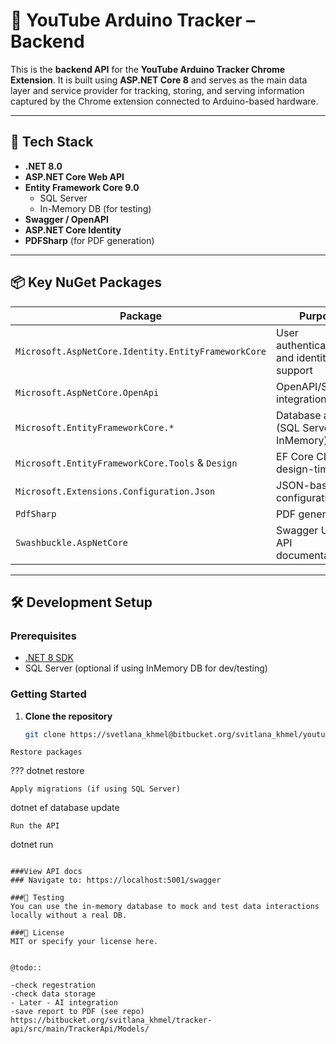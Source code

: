 # 🎯 YouTube Arduino Tracker – Backend

This is the **backend API** for the **YouTube Arduino Tracker Chrome Extension**. It is built using **ASP.NET Core 8** and serves as the main data layer and service provider for tracking, storing, and serving information captured by the Chrome extension connected to Arduino-based hardware.

---

## 🚀 Tech Stack

- **.NET 8.0**
- **ASP.NET Core Web API**
- **Entity Framework Core 9.0**
  - SQL Server
  - In-Memory DB (for testing)
- **Swagger / OpenAPI**
- **ASP.NET Core Identity**
- **PDFSharp** (for PDF generation)

---

## 📦 Key NuGet Packages

| Package                                              | Purpose                                  |
|------------------------------------------------------|------------------------------------------|
| `Microsoft.AspNetCore.Identity.EntityFrameworkCore`  | User authentication and identity support |
| `Microsoft.AspNetCore.OpenApi`                       | OpenAPI/Swagger integration              |
| `Microsoft.EntityFrameworkCore.*`                    | Database access (SQL Server, InMemory)   |
| `Microsoft.EntityFrameworkCore.Tools` & `Design`     | EF Core CLI and design-time tools        |
| `Microsoft.Extensions.Configuration.Json`            | JSON-based configuration                 |
| `PdfSharp`                                           | PDF generation                           |
| `Swashbuckle.AspNetCore`                             | Swagger UI for API documentation         |

---

## 🛠️ Development Setup

### Prerequisites

- [.NET 8 SDK](https://dotnet.microsoft.com/en-us/download)
- SQL Server (optional if using InMemory DB for dev/testing)

### Getting Started

1. **Clone the repository**  
   ```bash
   git clone https://svetlana_khmel@bitbucket.org/svitlana_khmel/youtube-tracker-api.git
```
Restore packages

```
???
dotnet restore
```
Apply migrations (if using SQL Server)

```
dotnet ef database update
```
Run the API
```
dotnet run
```

###View API docs
### Navigate to: https://localhost:5001/swagger

###🧪 Testing
You can use the in-memory database to mock and test data interactions locally without a real DB.

###📄 License
MIT or specify your license here.


@todo::

-check regestration
-check data storage
- Later - AI integration
-save report to PDF (see repo)
https://bitbucket.org/svitlana_khmel/tracker-api/src/main/TrackerApi/Models/